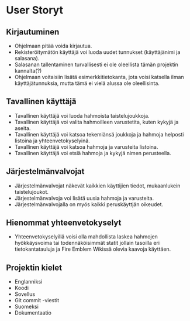 # User Storyt

## Kirjautuminen
* Ohjelmaan pitää voida kirjautua.
* Rekisteröitymätön käyttäjä voi luoda uudet tunnukset (käyttäjänimi ja salasana).
 * Salasanan tallentaminen turvallisesti ei ole oleellista tämän projektin kannalta(?)
* Ohjelmaan voitaisiin lisätä esimerkkitietokanta, jota voisi katsella ilman käyttäjätunnuksia, mutta tämä ei vielä alussa ole oleellisinta.

## Tavallinen käyttäjä
* Tavallinen käyttäjä voi luoda hahmoista taistelujoukkoja.
* Tavallinen käyttäjä voi valita hahmoilleen varustetita, kuten kykyjä ja aseita.
* Tavallinen käyttäjä voi katsoa tekemiänsä joukkoja ja hahmoja helposti listoina ja yhteenvetokyselyinä.
* Tavallinen käyttäjä voi katsoa hahmoja ja varusteita listoina.
* Tavallinen käyttäjä voi etsiä hahmoja ja kykyjä nimen perusteella.

## Järjestelmänvalvojat
* Järjestelmänvalvojat näkevät kaikkien käyttijien tiedot, mukaanlukein taistelujoukot.
* Järjestelmänvalvoja voi lisätä uusia hahmoja ja varusteita.
* Järjestelmänvalvojalla on myös kaikki peruskäyttjän oikeudet.

## Hienommat yhteenvetokyselyt
* Yhteenvetokyselyillä voisi olla mahdollista laskea hahmojen hyökkäysvoima tai todennäköisimmät statit jollain tasoilla eri tietokantatauluja ja Fire Emblem Wikissä olevia kaavoja käyttäen.

## Projektin kielet
* Englanniksi
 * Koodi
 * Sovellus
 * Git commit -viestit
* Suomeksi
 * Dokumentaatio